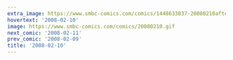 ```yaml
---
extra_image: https://www.smbc-comics.com/comics/1448633837-20080210after.png
hovertext: '2008-02-10'
image: https://www.smbc-comics.com/comics/20080210.gif
next_comic: '2008-02-11'
prev_comic: '2008-02-09'
title: '2008-02-10'
---
```


